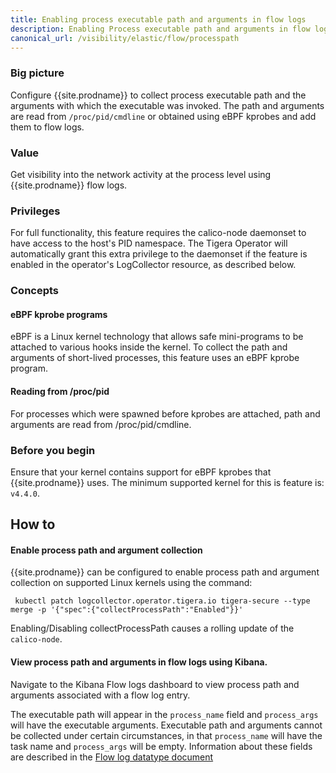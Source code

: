 ```yaml
---
title: Enabling process executable path and arguments in flow logs
description: Enabling Process executable path and arguments in flow logs
canonical_url: /visibility/elastic/flow/processpath
---
```



### Big picture

Configure {{site.prodname}} to collect process executable path and the arguments with which the executable was invoked. The path and arguments are read from `/proc/pid/cmdline` or obtained using eBPF kprobes and add them to flow logs.

### Value

Get visibility into the network activity at the process level using {{site.prodname}} flow logs.

### Privileges

For full functionality, this feature requires the calico-node daemonset to have access to the host's PID namespace. The Tigera Operator will automatically grant this extra privilege to the daemonset if the feature is enabled in the operator's LogCollector resource, as described below.

### Concepts

#### eBPF kprobe programs

eBPF is a Linux kernel technology that allows safe mini-programs to be attached to various hooks inside the kernel. To collect the path and arguments of short-lived processes, this feature uses an eBPF kprobe program.

#### Reading from /proc/pid

For processes which were spawned before kprobes are attached, path and arguments are read from /proc/pid/cmdline.

### Before you begin

Ensure that your kernel contains support for eBPF kprobes that {{site.prodname}} uses. The minimum supported
kernel for this is feature is: `v4.4.0`.

## How to

#### Enable process path and argument collection

{{site.prodname}} can be configured to enable process path and argument collection on supported Linux kernels
using the command:

```
 kubectl patch logcollector.operator.tigera.io tigera-secure --type merge -p '{"spec":{"collectProcessPath":"Enabled"}}'
```

Enabling/Disabling collectProcessPath causes a rolling update of the `calico-node`.

#### View process path and arguments in flow logs using Kibana.

Navigate to the Kibana Flow logs dashboard to view process path and arguments associated with a flow log entry.

The executable path will appear in the `process_name` field and `process_args` will have the executable arguments. Executable path
and arguments cannot be collected under certain circumstances, in that `process_name` will have the task name and `process_args`
will be empty. Information about these fields are described in the [Flow log datatype document](datatypes)

